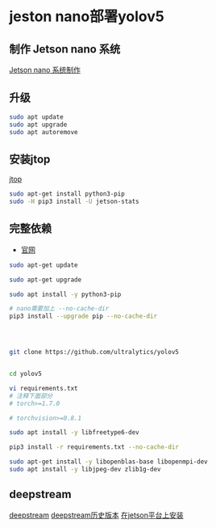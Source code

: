 # jeston nano部署yolov5

## 制作 Jetson nano 系统

[Jetson nano 系统制作](https://developer.nvidia.com/embedded/learn/get-started-jetson-nano-devkit#write)

## 升级

```sh
sudo apt update
sudo apt upgrade
sudo apt autoremove
```

## 安装jtop

[jtop](https://github.com/rbonghi/jetson_stats)

```sh
sudo apt-get install python3-pip
sudo -H pip3 install -U jetson-stats
```

## 完整依赖


- [官网](https://docs.ultralytics.com/tutorials/nvidia-jetson/)

```sh
sudo apt-get update

sudo apt-get upgrade

sudo apt install -y python3-pip

# nano需要加上 --no-cache-dir
pip3 install --upgrade pip --no-cache-dir


```

```sh



git clone https://github.com/ultralytics/yolov5


cd yolov5

vi requirements.txt
# 注释下面部分
# torch>=1.7.0

# torchvision>=0.8.1

sudo apt install -y libfreetype6-dev

pip3 install -r requirements.txt --no-cache-dir
```


```sh
sudo apt-get install -y libopenblas-base libopenmpi-dev
sudo apt install -y libjpeg-dev zlib1g-dev
```

## deepstream

[deepstream](https://developer.nvidia.com/deepstream-getting-started)
[deepstream历史版本](https://developer.nvidia.com/embedded/deepstream-on-jetson-downloads-archived)
[在jetson平台上安装](https://docs.nvidia.com/metropolis/deepstream/dev-guide/text/DS_Quickstart.html#jetson-setup)